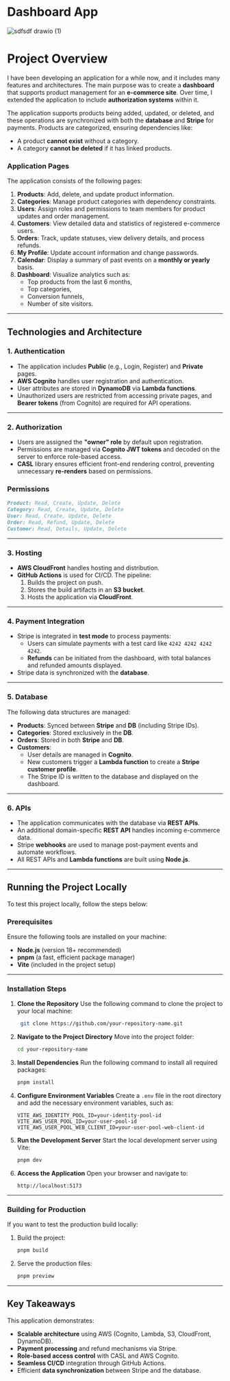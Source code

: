 # Dashboard App
![sdfsdf drawio (1)](https://github.com/user-attachments/assets/93960b78-4d6b-46fd-9c03-8cd3c449f433)


# **Project Overview**

I have been developing an application for a while now, and it includes many features and architectures. The main purpose was to create a **dashboard** that supports product management for an **e-commerce site**. Over time, I extended the application to include **authorization systems** within it.

The application supports products being added, updated, or deleted, and these operations are synchronized with both the **database** and **Stripe** for payments. Products are categorized, ensuring dependencies like:

- A product **cannot exist** without a category.
- A category **cannot be deleted** if it has linked products.

### **Application Pages**

The application consists of the following pages:

1. **Products**: Add, delete, and update product information.
2. **Categories**: Manage product categories with dependency constraints.
3. **Users**: Assign roles and permissions to team members for product updates and order management.
4. **Customers**: View detailed data and statistics of registered e-commerce users.
5. **Orders**: Track, update statuses, view delivery details, and process refunds.
6. **My Profile**: Update account information and change passwords.
7. **Calendar**: Display a summary of past events on a **monthly or yearly** basis.
8. **Dashboard**: Visualize analytics such as:
    - Top products from the last 6 months,
    - Top categories,
    - Conversion funnels,
    - Number of site visitors.

---

## **Technologies and Architecture**

### **1. Authentication**

- The application includes **Public** (e.g., Login, Register) and **Private** pages.
- **AWS Cognito** handles user registration and authentication.
- User attributes are stored in **DynamoDB** via **Lambda functions**.
- Unauthorized users are restricted from accessing private pages, and **Bearer tokens** (from Cognito) are required for API operations.

---

### **2. Authorization**

- Users are assigned the **"owner" role** by default upon registration.
- Permissions are managed via **Cognito JWT tokens** and decoded on the server to enforce role-based access.
- **CASL** library ensures efficient front-end rendering control, preventing unnecessary **re-renders** based on permissions.

### **Permissions**

```markdown
Product: Read, Create, Update, Delete
Category: Read, Create, Update, Delete
User: Read, Create, Update, Delete
Order: Read, Refund, Update, Delete
Customer: Read, Details, Update, Delete
```

---

### **3. Hosting**

- **AWS CloudFront** handles hosting and distribution.
- **GitHub Actions** is used for CI/CD. The pipeline:
    1. Builds the project on push.
    2. Stores the build artifacts in an **S3 bucket**.
    3. Hosts the application via **CloudFront**.

---

### **4. Payment Integration**

- Stripe is integrated in **test mode** to process payments:
    - Users can simulate payments with a test card like `4242 4242 4242 4242`.
    - **Refunds** can be initiated from the dashboard, with total balances and refunded amounts displayed.
- Stripe data is synchronized with the **database**.

---

### **5. Database**

The following data structures are managed:

- **Products**: Synced between **Stripe** and **DB** (including Stripe IDs).
- **Categories**: Stored exclusively in the **DB**.
- **Orders**: Stored in both **Stripe** and **DB**.
- **Customers**:
    - User details are managed in **Cognito**.
    - New customers trigger a **Lambda function** to create a **Stripe customer profile**.
    - The Stripe ID is written to the database and displayed on the dashboard.

---

### **6. APIs**

- The application communicates with the database via **REST APIs**.
- An additional domain-specific **REST API** handles incoming e-commerce data.
- Stripe **webhooks** are used to manage post-payment events and automate workflows.
- All REST APIs and **Lambda functions** are built using **Node.js**.

---

## **Running the Project Locally**

To test this project locally, follow the steps below:

### **Prerequisites**

Ensure the following tools are installed on your machine:

- **Node.js** (version 18+ recommended)
- **pnpm** (a fast, efficient package manager)
- **Vite** (included in the project setup)

---

### **Installation Steps**

1. **Clone the Repository**
Use the following command to clone the project to your local machine:
    
    ```bash
     git clone https://github.com/your-repository-name.git
    ```
    
2. **Navigate to the Project Directory**
Move into the project folder:
    
    ```bash
    cd your-repository-name   
    ```
    
3. **Install Dependencies**
Run the following command to install all required packages:
    
    ```bash
    pnpm install
    
    ```
    
4. **Configure Environment Variables**
Create a `.env` file in the root directory and add the necessary environment variables, such as:
    
    ```
    VITE_AWS_IDENTITY_POOL_ID=your-identity-pool-id
    VITE_AWS_USER_POOL_ID=your-user-pool-id
    VITE_AWS_USER_POOL_WEB_CLIENT_ID=your-user-pool-web-client-id
    ```
    
5. **Run the Development Server**
Start the local development server using Vite:
    
    ```bash
    pnpm dev
    ```
    
6. **Access the Application**
Open your browser and navigate to:
    
    ```
    http://localhost:5173
    ```
    

---

### **Building for Production**

If you want to test the production build locally:

1. Build the project:
    
    ```bash
    pnpm build
    ```
    
2. Serve the production files:
    
    ```bash
    pnpm preview
    ```
    

---

## **Key Takeaways**

This application demonstrates:

- **Scalable architecture** using AWS (Cognito, Lambda, S3, CloudFront, DynamoDB).
- **Payment processing** and refund mechanisms via Stripe.
- **Role-based access control** with CASL and AWS Cognito.
- **Seamless CI/CD** integration through GitHub Actions.
- Efficient **data synchronization** between Stripe and the database.
